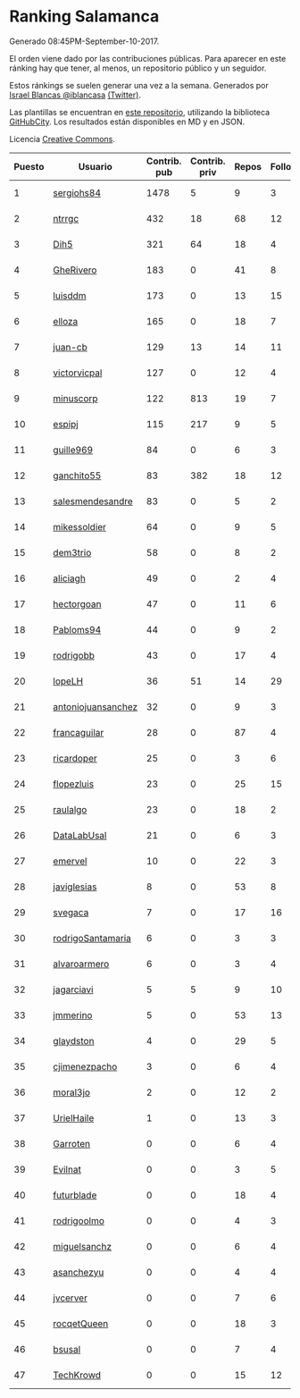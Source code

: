 # Ranking Salamanca

Generado 08:45PM-September-10-2017.

El orden viene dado por las contribuciones públicas. Para aparecer en este ránking hay que tener, al menos, un repositorio público y un seguidor.

Estos ránkings se suelen generar una vez a la semana. Generados por [Israel Blancas @iblancasa](https://github.com/iblancasa/) [(Twitter)](https://twitter.com/iblancasa).

Las plantillas se encuentran en [este repositorio](https://github.com/iblancasa/GH-Spanish-Ranking), utilizando la biblioteca [GitHubCity](https://github.com/iblancasa/GitHubCity). Los resultados están disponibles en MD y en JSON.

Licencia [Creative Commons](https://creativecommons.org/licenses/by/4.0/).

| Puesto   |  Usuario  | Contrib. pub | Contrib. priv |Repos| Followers | Desde |  Avatar  |
|----------|-----------|--------------|---------------|-----|-----------|-------|----------|
|1|[sergiohs84](https://github.com/sergiohs84)|1478|5|9|3|2015-03-28|![sergiohs84](https://avatars1.githubusercontent.com/u/11694066)|
|2|[ntrrgc](https://github.com/ntrrgc)|432|18|68|12|2011-08-24|![ntrrgc](https://avatars0.githubusercontent.com/u/1002436)|
|3|[Dih5](https://github.com/Dih5)|321|64|18|4|2015-04-22|![Dih5](https://avatars1.githubusercontent.com/u/12070738)|
|4|[GheRivero](https://github.com/GheRivero)|183|0|41|8|2010-04-17|![GheRivero](https://avatars2.githubusercontent.com/u/246245)|
|5|[luisddm](https://github.com/luisddm)|173|0|13|15|2012-12-06|![luisddm](https://avatars2.githubusercontent.com/u/2978951)|
|6|[elloza](https://github.com/elloza)|165|0|18|7|2015-02-24|![elloza](https://avatars1.githubusercontent.com/u/11179372)|
|7|[juan-cb](https://github.com/juan-cb)|129|13|14|11|2012-12-01|![juan-cb](https://avatars0.githubusercontent.com/u/2938045)|
|8|[victorvicpal](https://github.com/victorvicpal)|127|0|12|4|2014-12-02|![victorvicpal](https://avatars3.githubusercontent.com/u/10044742)|
|9|[minuscorp](https://github.com/minuscorp)|122|813|19|7|2013-03-09|![minuscorp](https://avatars2.githubusercontent.com/u/3819883)|
|10|[espipj](https://github.com/espipj)|115|217|9|5|2015-06-12|![espipj](https://avatars3.githubusercontent.com/u/12865914)|
|11|[guille969](https://github.com/guille969)|84|0|6|3|2015-11-14|![guille969](https://avatars1.githubusercontent.com/u/15845488)|
|12|[ganchito55](https://github.com/ganchito55)|83|382|18|12|2013-06-17|![ganchito55](https://avatars1.githubusercontent.com/u/4716972)|
|13|[salesmendesandre](https://github.com/salesmendesandre)|83|0|5|2|2016-04-03|![salesmendesandre](https://avatars2.githubusercontent.com/u/18242653)|
|14|[mikessoldier](https://github.com/mikessoldier)|64|0|9|5|2013-10-23|![mikessoldier](https://avatars0.githubusercontent.com/u/5755381)|
|15|[dem3trio](https://github.com/dem3trio)|58|0|8|2|2011-05-05|![dem3trio](https://avatars3.githubusercontent.com/u/770253)|
|16|[aliciagh](https://github.com/aliciagh)|49|0|2|4|2012-01-12|![aliciagh](https://avatars1.githubusercontent.com/u/1325629)|
|17|[hectorgoan](https://github.com/hectorgoan)|47|0|11|6|2013-08-12|![hectorgoan](https://avatars3.githubusercontent.com/u/5213294)|
|18|[Pabloms94](https://github.com/Pabloms94)|44|0|9|2|2016-02-11|![Pabloms94](https://avatars2.githubusercontent.com/u/17175704)|
|19|[rodrigobb](https://github.com/rodrigobb)|43|0|17|4|2012-04-12|![rodrigobb](https://avatars1.githubusercontent.com/u/1637465)|
|20|[lopeLH](https://github.com/lopeLH)|36|51|14|29|2014-04-29|![lopeLH](https://avatars2.githubusercontent.com/u/7440734)|
|21|[antoniojuansanchez](https://github.com/antoniojuansanchez)|32|0|9|3|2013-10-01|![antoniojuansanchez](https://avatars3.githubusercontent.com/u/5586585)|
|22|[francaguilar](https://github.com/francaguilar)|28|0|87|4|2015-03-19|![francaguilar](https://avatars0.githubusercontent.com/u/11558278)|
|23|[ricardoper](https://github.com/ricardoper)|25|0|3|6|2013-08-04|![ricardoper](https://avatars1.githubusercontent.com/u/5161172)|
|24|[flopezluis](https://github.com/flopezluis)|23|0|25|15|2010-11-01|![flopezluis](https://avatars3.githubusercontent.com/u/463135)|
|25|[raulalgo](https://github.com/raulalgo)|23|0|18|2|2014-07-03|![raulalgo](https://avatars1.githubusercontent.com/u/8058228)|
|26|[DataLabUsal](https://github.com/DataLabUsal)|21|0|6|3|2016-05-18|![DataLabUsal](https://avatars3.githubusercontent.com/u/19425138)|
|27|[emervel](https://github.com/emervel)|10|0|22|3|2014-05-11|![emervel](https://avatars1.githubusercontent.com/u/7548274)|
|28|[javiglesias](https://github.com/javiglesias)|8|0|53|8|2014-10-06|![javiglesias](https://avatars0.githubusercontent.com/u/9042602)|
|29|[svegaca](https://github.com/svegaca)|7|0|17|16|2010-02-03|![svegaca](https://avatars3.githubusercontent.com/u/196002)|
|30|[rodrigoSantamaria](https://github.com/rodrigoSantamaria)|6|0|3|3|2012-04-02|![rodrigoSantamaria](https://avatars0.githubusercontent.com/u/1600691)|
|31|[alvaroarmero](https://github.com/alvaroarmero)|6|0|3|4|2016-01-22|![alvaroarmero](https://avatars2.githubusercontent.com/u/16842883)|
|32|[jagarciavi](https://github.com/jagarciavi)|5|5|9|10|2012-05-07|![jagarciavi](https://avatars3.githubusercontent.com/u/1713002)|
|33|[jmmerino](https://github.com/jmmerino)|5|0|53|13|2011-10-26|![jmmerino](https://avatars1.githubusercontent.com/u/1152640)|
|34|[glaydston](https://github.com/glaydston)|4|0|29|5|2012-08-11|![glaydston](https://avatars3.githubusercontent.com/u/2137309)|
|35|[cjimenezpacho](https://github.com/cjimenezpacho)|3|0|6|4|2012-09-26|![cjimenezpacho](https://avatars0.githubusercontent.com/u/2428271)|
|36|[moral3jo](https://github.com/moral3jo)|2|0|12|2|2010-12-15|![moral3jo](https://avatars2.githubusercontent.com/u/524380)|
|37|[UrielHaile](https://github.com/UrielHaile)|1|0|13|3|2014-10-09|![UrielHaile](https://avatars1.githubusercontent.com/u/9108886)|
|38|[Garroten](https://github.com/Garroten)|0|0|6|4|2008-05-04|![Garroten](https://avatars2.githubusercontent.com/u/9264)|
|39|[Evilnat](https://github.com/Evilnat)|0|0|3|5|2011-01-12|![Evilnat](https://avatars2.githubusercontent.com/u/560108)|
|40|[futurblade](https://github.com/futurblade)|0|0|18|4|2012-10-03|![futurblade](https://avatars0.githubusercontent.com/u/2479273)|
|41|[rodrigoolmo](https://github.com/rodrigoolmo)|0|0|4|3|2011-04-09|![rodrigoolmo](https://avatars1.githubusercontent.com/u/719905)|
|42|[miguelsanchz](https://github.com/miguelsanchz)|0|0|6|4|2012-07-10|![miguelsanchz](https://avatars1.githubusercontent.com/u/1951141)|
|43|[asanchezyu](https://github.com/asanchezyu)|0|0|4|4|2014-05-13|![asanchezyu](https://avatars1.githubusercontent.com/u/7567924)|
|44|[jvcerver](https://github.com/jvcerver)|0|0|7|6|2013-10-22|![jvcerver](https://avatars0.githubusercontent.com/u/5751143)|
|45|[rocqetQueen](https://github.com/rocqetQueen)|0|0|18|3|2013-10-17|![rocqetQueen](https://avatars2.githubusercontent.com/u/5708398)|
|46|[bsusal](https://github.com/bsusal)|0|0|7|4|2014-02-26|![bsusal](https://avatars2.githubusercontent.com/u/6797598)|
|47|[TechKrowd](https://github.com/TechKrowd)|0|0|15|12|2015-10-10|![TechKrowd](https://avatars1.githubusercontent.com/u/15065592)|
